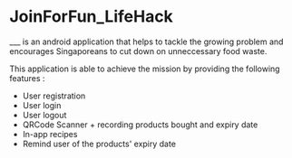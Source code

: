 # JoinForFun_LifeHack

___ is an android application that helps to tackle the growing problem and encourages Singaporeans to cut down on unneccessary food waste. 

This application is able to achieve the mission by providing the following features : 
- User registration
- User login
- User logout
- QRCode Scanner + recording products bought and expiry date
- In-app recipes
- Remind user of the products' expiry date


